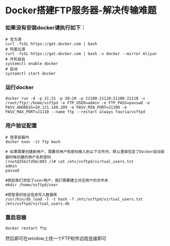 # Docker搭建FTP服务器-解决传输难题

### 如果没有安装docker请执行如下：
```
# 官方源
curl -fsSL https://get.docker.com | bash
# 阿里云源
curl -fsSL https://get.docker.com | bash -s docker --mirror Aliyun
# 开机自启
systemctl enable docker 
# 启动
systemctl start docker
```

### 运行docker
```
docker run -d -p 21:21 -p 20:20 -p 21100-21110:21100-21110 -v /root/ftp/:/home/vsftpd -e FTP_USER=admin -e FTP_PASS=passwd -e PASV_ADDRESS=10.121.140.209 -e PASV_MIN_PORT=21100 -e PASV_MAX_PORT=21110 --name ftp --restart always fauria/vsftpd
```

### 用户验证配置
```
# 登录容器内
docker exec -it ftp bash

# 如果需要创建新用户，需要将用户和密码接入到以下文件内，默认里面包含了Docker启动容器时候创建的用户名和密码
[root@25b1fd56c803 /]# cat /etc/vsftpd/virtual_users.txt
admin
passwd

#假如我们添加了user用户，我们需要建立对应用户的文件夹
mkdir /home/vsftpd/user

#把登录的验证信息写入数据库 
/usr/bin/db_load -T -t hash -f /etc/vsftpd/virtual_users.txt /etc/vsftpd/virtual_users.db
```
### 重启容器
```
docker restart ftp
```
然后即可在window上找一个FTP软件远程连接即可